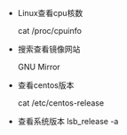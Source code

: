 - Linux查看cpu核数

  cat /proc/cpuinfo

- 搜索查看镜像网站

  GNU Mirror

- 查看centos版本

  cat /etc/centos-release

- 查看系统版本
	lsb_release -a